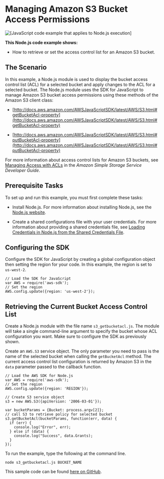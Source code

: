# Managing Amazon S3 Bucket Access Permissions<a name="s3-example-access-permissions"></a>

![\[JavaScript code example that applies to Node.js execution\]](http://docs.aws.amazon.com/sdk-for-javascript/v2/developer-guide/images/nodeicon.png)

**This Node\.js code example shows:**

+ How to retrieve or set the access control list for an Amazon S3 bucket\.

## The Scenario<a name="w3ab1c22c26c17b9"></a>

In this example, a Node\.js module is used to display the bucket access control list \(ACL\) for a selected bucket and apply changes to the ACL for a selected bucket\. The Node\.js module uses the SDK for JavaScript to manage Amazon S3 bucket access permissions using these methods of the Amazon S3 client class:

+ [http://docs.aws.amazon.com/AWSJavaScriptSDK/latest/AWS/S3.html#getBucketAcl-property](http://docs.aws.amazon.com/AWSJavaScriptSDK/latest/AWS/S3.html#getBucketAcl-property)

+ [http://docs.aws.amazon.com/AWSJavaScriptSDK/latest/AWS/S3.html#putBucketAcl-property](http://docs.aws.amazon.com/AWSJavaScriptSDK/latest/AWS/S3.html#putBucketAcl-property)

For more information about access control lists for Amazon S3 buckets, see [ Managing Access with ACLs](http://docs.aws.amazon.com/AmazonS3/latest/dev/S3_ACLs_UsingACLs.html) in the *Amazon Simple Storage Service Developer Guide*\.

## Prerequisite Tasks<a name="w3ab1c22c26c17c11"></a>

To set up and run this example, you must first complete these tasks:

+ Install Node\.js\. For more information about installing Node\.js, see the [Node\.js website](https://nodejs.org)\.

+ Create a shared configurations file with your user credentials\. For more information about providing a shared credentials file, see [Loading Credentials in Node\.js from the Shared Credentials File](loading-node-credentials-shared.md)\.

## Configuring the SDK<a name="s3-example-access-permissions-configure-sdk"></a>

Configure the SDK for JavaScript by creating a global configuration object then setting the region for your code\. In this example, the region is set to `us-west-2`\.

```
// Load the SDK for JavaScript
var AWS = require('aws-sdk');
// Set the region 
AWS.config.update({region: 'us-west-2'});
```

## Retrieving the Current Bucket Access Control List<a name="s3-example-access-permissions-get-acl"></a>

Create a Node\.js module with the file name `s3_getbucketacl.js`\. The module will take a single command\-line argument to specify the bucket whose ACL configuration you want\. Make sure to configure the SDK as previously shown\. 

Create an `AWS.S3` service object\. The only parameter you need to pass is the name of the selected bucket when calling the `getBucketAcl` method\. The current access control list configuration is returned by Amazon S3 in the `data` parameter passed to the callback function\.

```
// Load the AWS SDK for Node.js
var AWS = require('aws-sdk');
// Set the region 
AWS.config.update({region: 'REGION'});

// Create S3 service object
s3 = new AWS.S3({apiVersion: '2006-03-01'});

var bucketParams = {Bucket: process.argv[2]};
// call S3 to retrieve policy for selected bucket
s3.getBucketAcl(bucketParams, function(err, data) {
  if (err) {
    console.log("Error", err);
  } else if (data) {
    console.log("Success", data.Grants);
  }
});
```

To run the example, type the following at the command line\.

```
node s3_getbucketacl.js BUCKET_NAME
```

This sample code can be found [here on GitHub](https://github.com/awsdocs/aws-doc-sdk-examples/blob/master/javascript/example_code/s3/s3_getbucketacl.js)\.